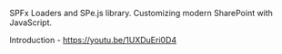 SPFx Loaders and SPe.js library. Customizing modern SharePoint with JavaScript.

Introduction - https://youtu.be/1UXDuEri0D4
